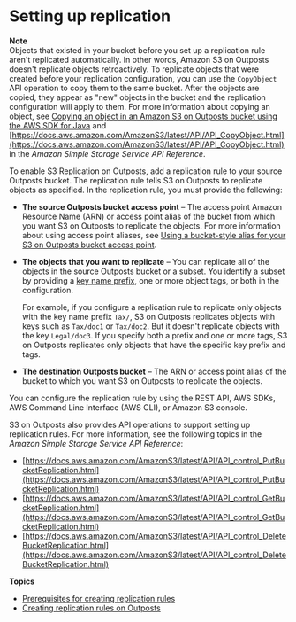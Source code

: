 # Setting up replication<a name="outposts-replication-how-setup"></a>

**Note**  
Objects that existed in your bucket before you set up a replication rule aren't replicated automatically\. In other words, Amazon S3 on Outposts doesn't replicate objects retroactively\. To replicate objects that were created before your replication configuration, you can use the `CopyObject` API operation to copy them to the same bucket\. After the objects are copied, they appear as "new" objects in the bucket and the replication configuration will apply to them\. For more information about copying an object, see [Copying an object in an Amazon S3 on Outposts bucket using the AWS SDK for Java](S3OutpostsCopyObject.md) and [https://docs.aws.amazon.com/AmazonS3/latest/API/API_CopyObject.html](https://docs.aws.amazon.com/AmazonS3/latest/API/API_CopyObject.html) in the *Amazon Simple Storage Service API Reference*\.

To enable S3 Replication on Outposts, add a replication rule to your source Outposts bucket\. The replication rule tells S3 on Outposts to replicate objects as specified\. In the replication rule, you must provide the following:
+ **The source Outposts bucket access point** – The access point Amazon Resource Name \(ARN\) or access point alias of the bucket from which you want S3 on Outposts to replicate the objects\. For more information about using access point aliases, see [Using a bucket\-style alias for your S3 on Outposts bucket access point](https://docs.aws.amazon.com/AmazonS3/latest/userguide/s3-outposts-access-points-alias.html)\. 
+ **The objects that you want to replicate** – You can replicate all of the objects in the source Outposts bucket or a subset\. You identify a subset by providing a [key name prefix](https://docs.aws.amazon.com/general/latest/gr/glos-chap.html#keyprefix), one or more object tags, or both in the configuration\.

  For example, if you configure a replication rule to replicate only objects with the key name prefix `Tax/`, S3 on Outposts replicates objects with keys such as `Tax/doc1` or `Tax/doc2`\. But it doesn't replicate objects with the key `Legal/doc3`\. If you specify both a prefix and one or more tags, S3 on Outposts replicates only objects that have the specific key prefix and tags\.
+ **The destination Outposts bucket** – The ARN or access point alias of the bucket to which you want S3 on Outposts to replicate the objects\.

You can configure the replication rule by using the REST API, AWS SDKs, AWS Command Line Interface \(AWS CLI\), or Amazon S3 console\. 

S3 on Outposts also provides API operations to support setting up replication rules\. For more information, see the following topics in the *Amazon Simple Storage Service API Reference*:
+  [https://docs.aws.amazon.com/AmazonS3/latest/API/API_control_PutBucketReplication.html](https://docs.aws.amazon.com/AmazonS3/latest/API/API_control_PutBucketReplication.html) 
+  [https://docs.aws.amazon.com/AmazonS3/latest/API/API_control_GetBucketReplication.html](https://docs.aws.amazon.com/AmazonS3/latest/API/API_control_GetBucketReplication.html) 
+  [https://docs.aws.amazon.com/AmazonS3/latest/API/API_control_DeleteBucketReplication.html](https://docs.aws.amazon.com/AmazonS3/latest/API/API_control_DeleteBucketReplication.html) 

**Topics**
+ [Prerequisites for creating replication rules](outposts-replication-prerequisites-config.md)
+ [Creating replication rules on Outposts](replication-between-outposts.md)
